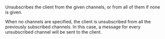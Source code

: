 Unsubscribes the client from the given channels, or from all of them if none is
given.

When no channels are specified, the client is unsubscribed from all the
previously subscribed channels. In this case, a message for every unsubscribed
channel will be sent to the client.
